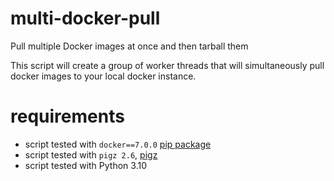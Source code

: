 # multi-docker-pull
Pull multiple Docker images at once and then tarball them

This script will create a group of worker threads that will simultaneously pull docker images to your local docker instance.

# requirements
- script tested with `docker==7.0.0` [pip package](https://pypi.org/project/docker/)
- script tested with `pigz 2.6`, [pigz](https://zlib.net/pigz/)
- script tested with Python 3.10